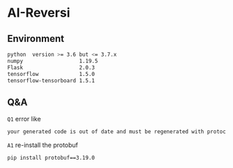 # AI-Reversi

## Environment

```bash
python  version >= 3.6 but <= 3.7.x
numpy                  1.19.5
Flask                  2.0.3
tensorflow             1.5.0
tensorflow-tensorboard 1.5.1
```

## Q&A
`Q1` error like
```bash
your generated code is out of date and must be regenerated with protoc >= 3.19.0
```
`A1` re-install the protobuf
```bash
pip install protobuf==3.19.0
```